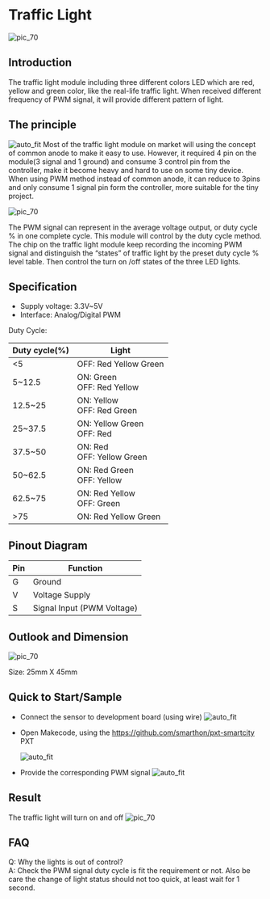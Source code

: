 # Traffic Light

![pic_70](images/Traffic_Light_0.jpg)
## Introduction
The traffic light module including three different colors LED which are red, yellow and green color, like the real-life traffic light. When received different frequency of PWM signal, it will provide different pattern of light.
<P>


## The principle
![auto_fit](images/Traffic_Light_1.png)
Most of the traffic light module on market will using the concept of common anode to make it easy to use. However, it required 4 pin on the module(3 signal and 1 ground) and consume 3 control pin from the controller, make it become heavy and hard to use on some tiny device.<BR>When using PWM method instead of common anode, it can reduce to 3pins and only consume 1 signal pin form the controller, more suitable for the tiny project.<P>
![pic_70](images/Traffic_Light_2.png)

The PWM signal can represent in the average voltage output, or duty cycle % in one complete cycle. This module will control by the duty cycle method.<BR>The chip on the traffic light module keep recording the incoming PWM signal and distinguish the “states” of traffic light by the preset duty cycle % level table. Then control the turn on /off states of the three LED lights.<P>

## Specification 
* Supply voltage: 3.3V~5V
* Interface: Analog/Digital PWM

Duty Cycle:<BR>

|Duty cycle(%)|Light|
|--|--|
|<5|OFF: Red Yellow Green|
|5~12.5|ON: Green<BR>OFF: Red Yellow|
|12.5~25|ON: Yellow<BR>OFF: Red Green|
|25~37.5|ON: Yellow Green<BR>OFF: Red|
|37.5~50|ON: Red<BR>OFF: Yellow Green|
|50~62.5|ON: Red Green<BR>OFF: Yellow|
|62.5~75|ON: Red Yellow<BR>OFF: Green|
|>75|ON: Red Yellow Green|

## Pinout Diagram

|Pin|Function|
|--|--|
|G|Ground|
|V|Voltage Supply|
|S|Signal Input (PWM Voltage)|

## Outlook and Dimension
![pic_70](images/Traffic_Light_3.png)

Size: 25mm X 45mm

## Quick to Start/Sample

* Connect the sensor to development board (using wire)
![auto_fit](images/Traffic_Light_4.png)<P>

* Open Makecode, using the https://github.com/smarthon/pxt-smartcity PXT <P>
![auto_fit](images/Traffic_Light_5.png)<P>

* Provide the corresponding PWM signal
![auto_fit](images/Traffic_Light_6.png)

## Result
The traffic light will turn on and off
![pic_70](images/Traffic_Light_7.gif)

## FAQ

Q: Why the lights is out of control?<BR>
A: Check the PWM signal duty cycle is fit the requirement or not. Also be care the change of light status should not too quick, at least wait for 1 second.



